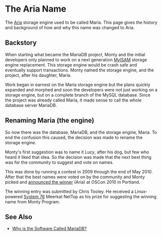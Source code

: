 # The Aria Name

The [Aria](/columns-storage-engines-and-plugins/storage-engines/aria) storage engine used to be called Maria. This page gives the history
and background of how and why this name was changed to Aria.

## Backstory

When starting what became the MariaDB project, Monty and the initial developers
only planned to work on a next generation [MyISAM](/columns-storage-engines-and-plugins/storage-engines/myisam-storage-engine) storage engine replacement.
This storage engine would be crash safe and eventually support transactions.
Monty named the storage engine, and the project, after his daughter, Maria.

Work began in earnest on the Maria storage engine but the plans quickly
expanded and morphed and soon the developers were not just working on a storage
engine, but on a complete branch of the MySQL database. Since the project was
already called Maria, it made sense to call the whole database server MariaDB.

## Renaming Maria (the engine)

So now there was the database, MariaDB, and the storage engine, Maria. To end
the confusion this caused, the decision was made to rename the storage engine.

Monty's first suggestion was to name it <em>Lucy</em>, after his dog, but few who
heard it liked that idea. So the decision was made that the next best thing was
for the community to suggest and vote on names.

This was done by running a contest in 2009 through the end of May 2010.
After that the best names were voted on by the community and Monty picked and
[announced the winner](http://blogs.gnome.org/mneptok/2010/07/20/rename-maria-contest-winner/)
(Aria) at OSCon 2010 in Portland.

The winning entry was submitted by Chris Tooley. He received a Linux-powered
[System 76](http://www.system76.com) Meerkat NetTop
as his prize for suggesting the winning name from Monty Program.

## See Also

- [Why is the Software Called MariaDB?](/kb/en/why-is-the-software-called-mariadb/)